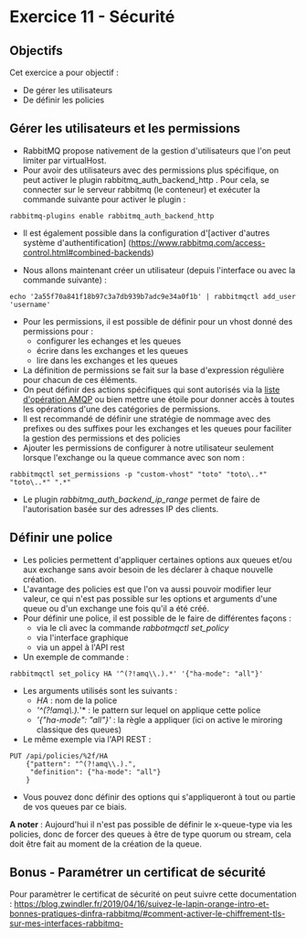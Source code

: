 # Exercice 11 - Sécurité

## Objectifs 
Cet exercice a pour objectif : 
* De gérer les utilisateurs
* De définir les policies 

## Gérer les utilisateurs et les permissions

* RabbitMQ propose nativement de la gestion d'utilisateurs que l'on peut limiter par virtualHost.
* Pour avoir des utilisateurs avec des permissions plus spécifique, on peut activer le plugin rabbitmq_auth_backend_http . Pour cela, se connecter sur le serveur rabbitmq (le conteneur) et exécuter la commande suivante pour activer le plugin :
```
rabbitmq-plugins enable rabbitmq_auth_backend_http 
```
* Il est également possible dans la configuration d'[activer d'autres système d'authentification]
(https://www.rabbitmq.com/access-control.html#combined-backends)

* Nous allons maintenant créer un utilisateur (depuis l'interface ou avec la commande suivante) :
```
echo '2a55f70a841f18b97c3a7db939b7adc9e34a0f1b' | rabbitmqctl add_user 'username'
```
* Pour les permissions, il est possible de définir pour un vhost donné des permissions pour : 
    * configurer les echanges et les queues
    * écrire dans les exchanges et les queues
    * lire dans les exchanges et les queues
* La définition de permissions se fait sur la base d'expression régulière pour chacun de ces éléments. 
* On peut définir des actions spécifiques qui sont autorisés via la [liste d'opération AMQP](https://www.rabbitmq.com/access-control.html#authorisation)
 ou bien mettre une étoile pour donner accès à toutes les opérations d'une des catégories de permissions. 
* Il est recommandé de définir une stratégie de nommage avec des prefixes ou des suffixes pour les exchanges et les queues pour faciliter la gestion des permissions et des policies
* Ajouter les permissions de configurer à notre utilisateur seulement lorsque l'exchange ou la queue commance avec son nom : 
```
rabbitmqctl set_permissions -p "custom-vhost" "toto" "toto\..*" "toto\..*" ".*"
```
* Le plugin *rabbitmq_auth_backend_ip_range* permet de faire de l'autorisation basée sur des adresses IP des clients.    

## Définir une police

* Les policies permettent d'appliquer certaines options aux queues et/ou aux exchange sans avoir besoin de les déclarer à chaque nouvelle création.
* L'avantage des policies est que l'on va aussi pouvoir modifier leur valeur, ce qui n'est pas possible sur les options et arguments d'une queue ou d'un exchange une fois qu'il a été créé.
* Pour définir une police, il est possible de le faire de différentes façons :
    * via le cli avec la commande *rabbotmqctl set_policy*
    * via l'interface graphique
    * via un appel à l'API rest
* Un exemple de commande : 
```
rabbitmqctl set_policy HA '^(?!amq\\.).*' '{"ha-mode": "all"}'
```
* Les arguments utilisés sont les suivants : 
    * *HA* : nom de la police
    * *'^(?!amq\\.).*'* : le pattern sur lequel on applique cette police
    * *'{"ha-mode": "all"}'* : la règle a appliquer (ici on active le miroring classique des queues)
* Le même exemple via l'API REST :
```
PUT /api/policies/%2f/HA
    {"pattern": "^(?!amq\\.).",
     "definition": {"ha-mode": "all"}
    }
```
* Vous pouvez donc définir des options qui s'appliqueront à tout ou partie de vos queues par ce biais.

**A noter** : Aujourd'hui il n'est pas possible de définir le x-queue-type via les policies, donc de forcer des queues à être de type quorum ou stream, cela doit être fait au moment de la création de la queue.

## Bonus - Paramétrer un certificat de sécurité

Pour paramètrer le certificat de sécurité on peut suivre cette documentation : https://blog.zwindler.fr/2019/04/16/suivez-le-lapin-orange-intro-et-bonnes-pratiques-dinfra-rabbitmq/#comment-activer-le-chiffrement-tls-sur-mes-interfaces-rabbitmq-  